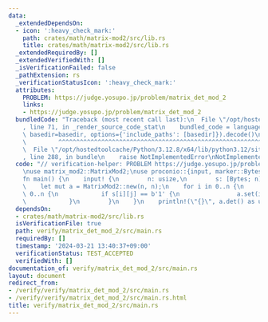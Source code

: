 ```yaml
---
data:
  _extendedDependsOn:
  - icon: ':heavy_check_mark:'
    path: crates/math/matrix-mod2/src/lib.rs
    title: crates/math/matrix-mod2/src/lib.rs
  _extendedRequiredBy: []
  _extendedVerifiedWith: []
  _isVerificationFailed: false
  _pathExtension: rs
  _verificationStatusIcon: ':heavy_check_mark:'
  attributes:
    PROBLEM: https://judge.yosupo.jp/problem/matrix_det_mod_2
    links:
    - https://judge.yosupo.jp/problem/matrix_det_mod_2
  bundledCode: "Traceback (most recent call last):\n  File \"/opt/hostedtoolcache/Python/3.12.8/x64/lib/python3.12/site-packages/onlinejudge_verify/documentation/build.py\"\
    , line 71, in _render_source_code_stat\n    bundled_code = language.bundle(stat.path,\
    \ basedir=basedir, options={'include_paths': [basedir]}).decode()\n          \
    \         ^^^^^^^^^^^^^^^^^^^^^^^^^^^^^^^^^^^^^^^^^^^^^^^^^^^^^^^^^^^^^^^^^^^^^^^^^^^^^^^^^\n\
    \  File \"/opt/hostedtoolcache/Python/3.12.8/x64/lib/python3.12/site-packages/onlinejudge_verify/languages/rust.py\"\
    , line 288, in bundle\n    raise NotImplementedError\nNotImplementedError\n"
  code: "// verification-helper: PROBLEM https://judge.yosupo.jp/problem/matrix_det_mod_2\n\
    \nuse matrix_mod2::MatrixMod2;\nuse proconio::{input, marker::Bytes};\n\n#[proconio::fastout]\n\
    fn main() {\n    input! {\n        n: usize,\n        s: [Bytes; n],\n    }\n\
    \    let mut a = MatrixMod2::new(n, n);\n    for i in 0..n {\n        for j in\
    \ 0..n {\n            if s[i][j] == b'1' {\n                a.set(i, j, true);\n\
    \            }\n        }\n    }\n    println!(\"{}\", a.det() as u8);\n}\n"
  dependsOn:
  - crates/math/matrix-mod2/src/lib.rs
  isVerificationFile: true
  path: verify/matrix_det_mod_2/src/main.rs
  requiredBy: []
  timestamp: '2024-03-21 13:40:37+09:00'
  verificationStatus: TEST_ACCEPTED
  verifiedWith: []
documentation_of: verify/matrix_det_mod_2/src/main.rs
layout: document
redirect_from:
- /verify/verify/matrix_det_mod_2/src/main.rs
- /verify/verify/matrix_det_mod_2/src/main.rs.html
title: verify/matrix_det_mod_2/src/main.rs
---
```

